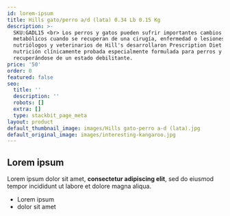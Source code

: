 ```yaml
---
id: lorem-ipsum
title: Hills gato/perro a/d (lata) 0.34 Lb 0.15 Kg
description: >-
  SKU:GADL15 <br> Los perros y gatos pueden sufrir importantes cambios
  metabólicos cuando se recuperan de una cirugía, enfermedad o lesiones. Los
  nutriólogos y veterinarios de Hill's desarrollaron Prescription Diet a/d,
  nutrición clínicamente probada especialmente formulada para perros y gatos
  recuperándose de un estado debilitante. 
price: '50'
order: 0
featured: false
seo:
  title: ''
  description: ''
  robots: []
  extra: []
  type: stackbit_page_meta
layout: product
default_thumbnail_image: images/Hills gato-perro a-d (lata).jpg
default_original_image: images/interesting-kangaroo.jpg
---
```

## Lorem ipsum

Lorem ipsum dolor sit amet, **consectetur adipiscing elit**, sed do eiusmod tempor incididunt ut labore et dolore magna aliqua.

- Lorem ipsum
- dolor sit amet